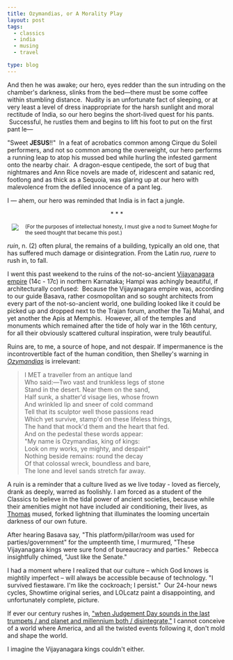 ```yaml
---
title: Ozymandias, or A Morality Play
layout: post
tags:
  - classics
  - india
  - musing
  - travel

type: blog
---
```


And then he was awake; our hero, eyes redder than the sun intruding on the chamber's darkness, slinks from the bed—there must be some coffee within stumbling distance.  Nudity is an unfortunate fact of sleeping, or at very least a level of dress inappropriate for the harsh sunlight and moral rectitude of India, so our hero begins the short-lived quest for his pants.  Successful, he rustles them and begins to lift his foot to put on the first pant le—

"Sweet __JESUS__!!"  In a feat of acrobatics common among Cirque du Soleil performers, and not so common among the overweight, our hero performs a running leap to atop his mussed bed while hurling the infested garment onto the nearby chair.  A dragon-esque centipede, the sort of bug that nightmares and Ann Rice novels are made of, iridescent and satanic red, footlong and as thick as a Sequoia, was glaring up at our hero with malevolence from the defiled innocence of a pant leg.

I — ahem, our hero was reminded that India is in fact a jungle.

<p style="text-align:center;">* * *</p>
<img src="http://media.tumblr.com/tumblr_lf851kiu761qe0nh3.jpg" class="leftPhoto" style="margin:0 15px 15px 10px; float:left;" />

<small>(For the purposes of intellectual honesty, I must give a nod to Sumeet Moghe for the seed thought that became this post.)</small>

*ruin*, n. (2) often plural, the remains of a building, typically an old one, that has suffered much damage or disintegration. From the Latin *ruo, ruere* to rush in, to fall.

I went this past weekend to the ruins of the not-so-ancient [Vijayanagara empire](http://en.wikipedia.org/wiki/Vijayanagara_Empire) (14c - 17c) in northern Karnataka; Hampi was achingly beautiful, if architecturally confused:  Because the Vijayanagara empire was, according to our guide Basava, rather cosmopolitan and so sought architects from every part of the not-so-ancient world, one building looked like it could be picked up and dropped next to the Trajan forum, another the Taj Mahal, and yet another the Apis at Memphis.  However, all of the temples and monuments which remained after the tide of holy war in the 16th century, for all their obviously scattered cultural inspiration, were truly beautiful.

Ruins are, to me, a source of hope, and not despair. If impermanence is the incontrovertible fact of the human condition, then Shelley's warning in [*Ozymandias*](http://www.bartleby.com/106/246.html) is irrelevant:

> I MET a traveller from an antique land  
> Who said:—Two vast and trunkless legs of stone  
> Stand in the desert. Near them on the sand,  
> Half sunk, a shatter'd visage lies, whose frown  
> And wrinkled lip and sneer of cold command  
> Tell that its sculptor well those passions read  
> Which yet survive, stamp'd on these lifeless things,  
> The hand that mock'd them and the heart that fed.  
> And on the pedestal these words appear:  
> "My name is Ozymandias, king of kings:  
> Look on my works, ye mighty, and despair!"  
> Nothing beside remains: round the decay  
> Of that colossal wreck, boundless and bare,  
> The lone and level sands stretch far away.

A ruin is a reminder that a culture lived as we live today - loved as fiercely, drank as deeply, warred as foolishly. I am forced as a student of the Classics to believe in the tidal power of ancient societies, because while their amenities might not have included air conditioning, their lives, as [Thomas](http://www.bigeye.com/donotgo.htm) mused, forked lightning that illuminates the looming uncertain darkness of our own future.

After hearing Basava say, "This platform/pillar/room was used for parties/government" for the umpteenth time, I murmured, "These Vijayanagara kings were sure fond of bureaucracy and parties."  Rebecca insightfully chimed, "Just like the Senate."

I had a moment where I realized that our culture – which God knows is mightily imperfect – will always be accessible because of technology. "I survived fiestaware. I'm like the cockroach; I persist."  Our 24-hour news cycles, Showtime original series, and LOLcatz paint a disappointing, and unfortunately complete, picture.

If ever our century rushes in, ["when Judgement Day sounds in the last trumpets / and planet and millennium both / disintegrate,"](http://www.rjgeib.com/thoughts/milton/heaven-hell.html) I cannot conceive of a world where America, and all the twisted events following it, don't mold and shape the world.

I imagine the Vijayanagara kings couldn't either.
